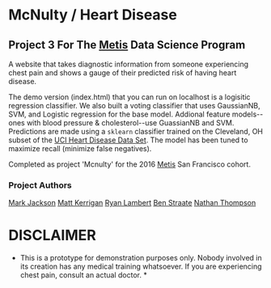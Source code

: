 
# McNulty / Heart Disease
## Project 3 For The [Metis](http://www.thisismetis.com/) Data Science Program


A website that takes diagnostic information from someone experiencing chest pain and shows a gauge of their predicted risk of having heart disease.

The demo version (index.html) that you can run on localhost is a logisitic regression classifier. We also built a voting classifier that uses GaussianNB, SVM, and Logistic regression for the base model. Addional feature models--ones with blood pressure & cholesterol--use GuassianNB and SVM. Predictions are made using a `sklearn`  classifier trained on the Cleveland, OH subset of the [UCI Heart Disease Data Set](https://archive.ics.uci.edu/ml/datasets/Heart+Disease). The model has been tuned to maximize recall (minimize false negatives).

Completed as project 'Mcnulty' for the 2016 [Metis](http://www.thisismetis.com/) San Francisco cohort.

### Project Authors

[Mark Jackson](https://github.com/markgjackson)
[Matt Kerrigan](https://github.com/mkerrig)
[Ryan Lambert](https://github.com/Ryanglambert)
[Ben Straate](https://github.com/bstraa)
[Nathan Thompson](https://github.com/Nathan-Thompson)


# DISCLAIMER
* This is a prototype for demonstration purposes only. Nobody involved in its creation has any medical training whatsoever. If you are experiencing chest pain, consult an actual doctor. *